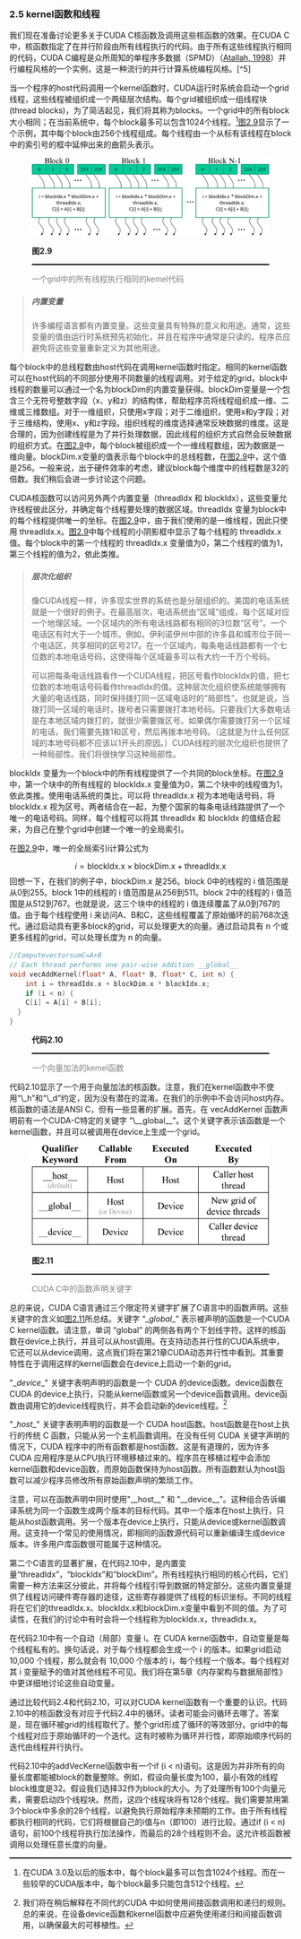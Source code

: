 ### 2.5 kernel函数和线程

我们现在准备讨论更多关于CUDA C核函数及调用这些核函数的效果。在CUDA C中，核函数指定了在并行阶段由所有线程执行的代码。由于所有这些线程执行相同的代码，CUDA C编程是众所周知的单程序多数据（SPMD）（[Atallah, 1998](https://nibmehub.com/opac-service/pdf/read/Algorithms%20and%20Theory%20of%20Computation%20Handbook-%20Second%20Edition-%20Volume%201_%20General%20Concepts%20and%20Techniques%20(Chapman%20&%20Hall_CRC%20Applied%20Algorithms%20and%20Data%20Structures%20series).pdf)）并行编程风格的一个实例，这是一种流行的并行计算系统编程风格。[^5]

当一个程序的host代码调用一个kernel函数时，CUDA运行时系统会启动一个grid线程，这些线程被组织成一个两级层次结构。每个grid被组织成一组线程块(thread blocks)，为了简洁起见，我们将其称为blocks。一个grid中的所有block大小相同；在当前系统中，每个block最多可以包含1024个线程。[^6][图2.9](#fig2.9)显示了一个示例，其中每个block由256个线程组成。每个线程由一个从标有该线程在block中的索引号的框中延伸出来的曲箭头表示。

<figure>
    <style>
     hr {
         border: none;
         height: 2px;
         background-color: black;
         margin: 5px auto;
     }
	</style>
    <img id="fig2.9" src="..\pic\chapter2\fig2.9.jpeg">
    <figcaption>
        <p class="no-indent" style="font-weight: bold;">
        图2.9
        </p>
       	<hr style="border: none; height: 2px; background-color: black; margin: 5px auto;">
        <p class="no-indent" style="font-family: 'Arial', 'Helvetica', sans-serif;color: #808080">
            一个grid中的所有线程执行相同的kernel代码
        </p>
    </figcaption>
</figure>

> ##### 内置变量
>
> 许多编程语言都有内置变量。这些变量具有特殊的意义和用途。通常，这些变量的值由运行时系统预先初始化，并且在程序中通常是只读的。程序员应避免将这些变量重新定义为其他用途。

每个block中的总线程数由host代码在调用kernel函数时指定。相同的kernel函数可以在host代码的不同部分使用不同数量的线程调用。对于给定的grid，block中线程的数量可以通过一个名为blockDim的内置变量获得。blockDim变量是一个包含三个无符号整数字段（x、y和z）的结构体，帮助程序员将线程组织成一维、二维或三维数组。对于一维组织，只使用x字段；对于二维组织，使用x和y字段；对于三维结构，使用x、y和z字段。组织线程的维度选择通常反映数据的维度。这是合理的，因为创建线程是为了并行处理数据，因此线程的组织方式自然会反映数据的组织方式。在[图2.9](#fig2.9)中，每个block被组织成一个一维线程数组，因为数据是一维向量。blockDim.x变量的值表示每个block中的总线程数，在[图2.9](#fig2.9)中，这个值是256。一般来说，出于硬件效率的考虑，建议block每个维度中的线程数是32的倍数。我们稍后会进一步讨论这个问题。

CUDA核函数可以访问另外两个内置变量（threadIdx 和 blockIdx），这些变量允许线程彼此区分，并确定每个线程要处理的数据区域。threadIdx 变量为block中的每个线程提供唯一的坐标。在[图2.9](#fig2.9)中，由于我们使用的是一维线程，因此只使用 threadIdx.x。[图2.9](#fig2.9)中每个线程的小阴影框中显示了每个线程的 threadIdx.x 值。每个block中的第一个线程的 threadIdx.x 变量值为0，第二个线程的值为1，第三个线程的值为2，依此类推。

> ##### 层次化组织
>
> 像CUDA线程一样，许多现实世界的系统也是分层组织的。美国的电话系统就是一个很好的例子。在最高层次，电话系统由“区域”组成，每个区域对应一个地理区域。一个区域内的所有电话线路都有相同的3位数“区号”。一个电话区有时大于一个城市。例如，伊利诺伊州中部的许多县和城市位于同一个电话区，共享相同的区号217。在一个区域内，每条电话线路都有一个七位数的本地电话号码，这使得每个区域最多可以有大约一千万个号码。
>
> 可以把每条电话线路看作一个CUDA线程，把区号看作blockIdx的值，把七位数的本地电话号码看作threadIdx的值。这种层次化组织使系统能够拥有大量的电话线路，同时保持拨打同一区域电话时的“局部性”。也就是说，当拨打同一区域的电话时，拨号者只需要拨打本地号码。只要我们大多数电话是在本地区域内拨打的，就很少需要拨区号。如果偶尔需要拨打另一个区域的电话，我们需要先拨1和区号，然后再拨本地号码。（这就是为什么任何区域的本地号码都不应该以1开头的原因。）CUDA线程的层次化组织也提供了一种局部性。我们将很快学习这种局部性。

blockIdx 变量为一个block中的所有线程提供了一个共同的block坐标。在[图2.9](#fig2.9)中，第一个块中的所有线程的 blockIdx.x 变量值为0，第二个块中的线程值为1，依此类推。使用电话系统的类比，可以将 threadIdx.x 视为本地电话号码，将 blockIdx.x 视为区号。两者结合在一起，为整个国家的每条电话线路提供了一个唯一的电话号码。同样，每个线程可以将其 threadIdx 和 blockIdx 的值结合起来，为自己在整个grid中创建一个唯一的全局索引。

在[图2.9](#fig2.9)中，唯一的全局索引i计算公式为 


$$
i = \text{blockIdx.x} \times \text{blockDim.x} + \text{threadIdx.x}
$$
 回想一下，在我们的例子中，blockDim.x 是256。block 0中的线程的  i  值范围是从0到255。block 1中的线程的  i  值范围是从256到511。block 2中的线程的  i  值范围是从512到767。也就是说，这三个块中的线程的  i  值连续覆盖了从0到767的值。由于每个线程使用  i  来访问A、B和C，这些线程覆盖了原始循环的前768次迭代。通过启动具有更多block的grid，可以处理更大的向量。通过启动具有  n  个或更多线程的grid，可以处理长度为  n  的向量。

```c
//ComputevectorsumC=A+B
// Each thread performs one pair-wise addition __global__
void vecAddKernel(float* A, float* B, float* C, int n) {
	int i = threadIdx.x + blockDim.x * blockIdx.x;
	if (i < n) {
    C[i] = A[i] + B[i];
  }
}
```

<figure>
    <style>
     hr {
         border: none;
         height: 2px;
         background-color: black;
         margin: 5px auto;
     }
	</style>
    <figcaption>
        <p class="no-indent" style="font-weight: bold;">
        代码2.10
        </p>
       	<hr style="border: none; height: 2px; background-color: black; margin: 5px auto;">
        <p class="no-indent" style="font-family: 'Arial', 'Helvetica', sans-serif;color: #808080">
            一个向量加法的kernel函数
        </p>
    </figcaption>
</figure>
代码2.10显示了一个用于向量加法的核函数。注意，我们在kernel函数中不使用“\_h”和“\_d”约定，因为没有潜在的混淆。在我们的示例中不会访问host内存。核函数的语法是ANSI C，但有一些显著的扩展。首先，在 vecAddKernel 函数声明前有一个CUDA-C特定的关键字 “\__global__”。这个关键字表示该函数是一个kernel函数，并且可以被调用在device上生成一个grid。

<figure>
    <style>
     hr {
         border: none;
         height: 2px;
         background-color: black;
         margin: 5px auto;
     }
	</style>
    <img id="fig2.11" src="..\pic\chapter2\fig2.11.jpeg">
    <figcaption>
        <p class="no-indent" style="font-weight: bold;">
        图2.11
        </p>
       	<hr style="border: none; height: 2px; background-color: black; margin: 5px auto;">
        <p class="no-indent" style="font-family: 'Arial', 'Helvetica', sans-serif;color: #808080">
            CUDA C中的函数声明关键字
        </p>
    </figcaption>
</figure>

总的来说，CUDA C语言通过三个限定符关键字扩展了C语言中的函数声明。这些关键字的含义如[图2.11](#fig2.11)所总结。关键字 “\__global__” 表示被声明的函数是一个CUDA C kernel函数。请注意，单词 “global” 的两侧各有两个下划线字符。这样的核函数在device上执行，并且可以从host调用。在支持动态并行性的CUDA系统中，它还可以从device调用，这点我们将在第21章CUDA动态并行性中看到。其重要特性在于调用这样的kernel函数会在device上启动一个新的grid。

 "\__device__" 关键字表明声明的函数是一个 CUDA 的device函数。device函数在 CUDA 的device上执行，只能从kernel函数或另一个device函数调用。device函数由调用它的device线程执行，并不会启动新的device线程。[^7]

 "\__host__" 关键字表明声明的函数是一个 CUDA host函数。host函数是在host上执行的传统 C 函数，只能从另一个主机函数调用。在没有任何 CUDA 关键字声明的情况下，CUDA 程序中的所有函数都是host函数。这是有道理的，因为许多 CUDA 应用程序是从CPU执行环境移植过来的。程序员在移植过程中会添加kernel函数和device函数，而原始函数保持为host函数。所有函数默认为host函数可以减少程序员修改所有原始函数声明的繁琐工作。

注意，可以在函数声明中同时使用"\_\_host\_\_" 和 "\_\_device\_\_"。这种组合告诉编译系统为同一个函数生成两个版本的目标代码。其中一个版本在host上执行，只能从host函数调用。另一个版本在device上执行，只能从device或kernel函数调用。这支持一个常见的使用情况，即相同的函数源代码可以重新编译生成device版本。许多用户库函数很可能属于这种情况。

第二个C语言的显著扩展，在代码2.10中，是内置变量“threadIdx”，“blockIdx”和“blockDim”。所有线程执行相同的核心代码，它们需要一种方法来区分彼此，并将每个线程引导到数据的特定部分。这些内置变量提供了线程访问硬件寄存器的途径，这些寄存器提供了线程的标识坐标。不同的线程将在它们的threadIdx.x、blockIdx.x和blockDim.x变量中看到不同的值。为了可读性，在我们的讨论中有时会将一个线程称为blockIdx.x，threadIdx.x。

在代码2.10中有一个自动（局部）变量 i。在 CUDA kernel函数中，自动变量是每个线程私有的。换句话说，对于每个线程都会生成一个 i 的版本。如果grid启动 10,000 个线程，那么就会有 10,000 个版本的 i，每个线程一个版本。每个线程对其 i 变量赋予的值对其他线程不可见。我们将在第5章《内存架构与数据局部性》中更详细地讨论这些自动变量。

通过比较代码2.4和代码2.10，可以对CUDA kernel函数有一个重要的认识。代码2.10中的核函数没有对应于代码2.4中的循环。读者可能会问循环去哪了。答案是，现在循环被grid的线程取代了。整个grid形成了循环的等效部分。grid中的每个线程对应于原始循环的一个迭代。这有时被称为循环并行性，即原始顺序代码的迭代由线程并行执行。

代码2.10中的addVecKernel函数中有一个if (i < n)语句。这是因为并非所有的向量长度都能被block的数量整除。例如，假设向量长度为100，最小有效的线程block维度是32。假设我们选择32作为block的大小。为了处理所有100个向量元素，需要启动四个线程块。然而，这四个线程块将有128个线程。我们需要禁用第3个block中多余的28个线程，以避免执行原始程序未预期的工作。由于所有线程都执行相同的代码，它们将根据自己的i值与n（即100）进行比较。通过if (i < n)语句，前100个线程将执行加法操作，而最后的28个线程则不会。这允许核函数被调用以处理任意长度的向量。

[^5]: 请注意，SPMD（单程序多数据）与SIMD（单指令多数据）[[Flynn 1972](https://ieeexplore.ieee.org/document/5009071) 并不相同。在SPMD系统中，多个并行处理单元在数据的不同部分上执行相同的程序。然而，这些处理单元不需要同时执行相同的指令。在SIMD系统中，所有处理单元在任何时刻都执行相同的指令。
[^6]: 在CUDA 3.0及以后的版本中，每个block最多可以包含1024个线程。而在一些较早的CUDA版本中，每个block最多只能包含512个线程。
[^7]:我们将在稍后解释在不同代的CUDA 中如何使用间接函数调用和递归的规则。总的来说，在设备device函数和kernel函数中应避免使用递归和间接函数调用，以确保最大的可移植性。
